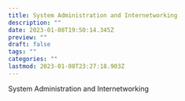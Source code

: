 ```yaml
---
title: System Administration and Internetworking
description: ""
date: 2023-01-08T19:50:14.345Z
preview: ""
draft: false
tags: ""
categories: ""
lastmod: 2023-01-08T23:27:18.903Z
---
```

 System Administration and Internetworking 